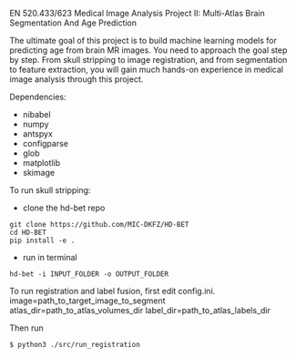 EN 520.433/623 Medical Image Analysis
Project II: Multi-Atlas Brain Segmentation And Age Prediction

The ultimate goal of this project is to build machine learning models for predicting age from
brain MR images. You need to approach the goal step by step. From skull stripping to image
registration, and from segmentation to feature extraction, you will gain much hands-on experience
in medical image analysis through this project.

Dependencies:
- nibabel
- numpy
- antspyx
- configparse
- glob
- matplotlib
- skimage

To run skull stripping:
- clone the hd-bet repo
```
git clone https://github.com/MIC-DKFZ/HD-BET
cd HD-BET
pip install -e .
```
    
- run in terminal
```
hd-bet -i INPUT_FOLDER -o OUTPUT_FOLDER
```
To run registration and label fusion, first edit config.ini. 
image=path_to_target_image_to_segment
atlas_dir=path_to_atlas_volumes_dir
label_dir=path_to_atlas_labels_dir

Then run
```
$ python3 ./src/run_registration
```
